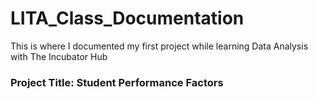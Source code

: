 # LITA_Class_Documentation
This is where I documented my first project while learning Data Analysis with The Incubator Hub

### Project Title: Student Performance Factors
